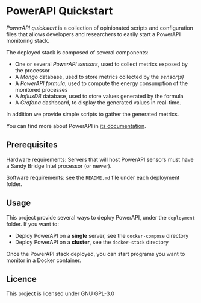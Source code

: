 # PowerAPI Quickstart
*PowerAPI quickstart* is a collection of opinionated scripts and configuration files that allows developers and researchers to easily start a PowerAPI monitoring stack.

The deployed stack is composed of several components:
- One or several *PowerAPI sensors*, used to collect metrics exposed by the processor
- A *Mongo* database, used to store metrics collected by the *sensor(s)*
- A *PowerAPI formula*, used to compute the energy consumption of the monitored processes
- A *InfluxDB* database, used to store values generated by the formula
- A *Grafana* dashboard, to display the generated values in real-time.

In addition we provide simple scripts to gather the generated metrics.

You can find more about PowerAPI in [its documentation](http://powerapi.org/).

## Prerequisites
Hardware requirements: Servers that will host PowerAPI sensors must have a Sandy Bridge Intel processor (or newer).

Software requirements: see the `README.md` file under each deployment folder.

## Usage

This project provide several ways to deploy PowerAPI, under the `deployment` folder. If you want to:
- Deploy PowerAPI on a **single** server, see the `docker-compose` directory
- Deploy PowerAPI on a **cluster**, see the `docker-stack` directory

Once the PowerAPI stack deployed, you can start programs you want to monitor in a Docker container.

## Licence
This project is licensed under GNU GPL-3.0